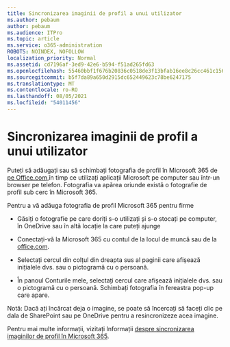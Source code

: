 ```yaml
---
title: Sincronizarea imaginii de profil a unui utilizator
ms.author: pebaum
author: pebaum
ms.audience: ITPro
ms.topic: article
ms.service: o365-administration
ROBOTS: NOINDEX, NOFOLLOW
localization_priority: Normal
ms.assetid: cd7196af-3ed9-42e6-b594-f51ad265fd63
ms.openlocfilehash: 55460bbf1f676b20836c0518de3f13bfab16ee8c26cc461c1569ae4f750080ae
ms.sourcegitcommit: b5f7da89a650d2915dc652449623c78be6247175
ms.translationtype: MT
ms.contentlocale: ro-RO
ms.lasthandoff: 08/05/2021
ms.locfileid: "54011456"
---
```

# <a name="sync-a-users-profile-picture"></a>Sincronizarea imaginii de profil a unui utilizator

Puteți să adăugați sau să schimbați fotografia de profil în Microsoft 365 de [pe Office.com,](https://www.office.com)în timp ce utilizați aplicații Microsoft pe computer sau într-un browser pe telefon. Fotografia va apărea oriunde există o fotografie de profil sub cerc în Microsoft 365.

Pentru a vă adăuga fotografia de profil Microsoft 365 pentru firme

- Găsiți o fotografie pe care doriți s-o utilizați și s-o stocați pe computer, în OneDrive sau în altă locație la care puteți ajunge

- Conectați-vă la Microsoft 365 cu contul de la locul de muncă sau de la [office.com](https://www.office.com).

- Selectați cercul din colțul din dreapta sus al paginii care afișează inițialele dvs. sau o pictogramă cu o persoană.

- În panoul Conturile mele, selectați cercul care afișează inițialele dvs. sau o pictogramă cu o persoană. Schimbați fotografia în fereastra pop-up care apare.

Notă: Dacă ați încărcat deja o imagine, se poate să încercați să faceți clic pe dala de SharePoint sau pe OneDrive pentru a resincronizeze acea imagine.

Pentru mai multe informații, vizitați Informații [despre sincronizarea imaginilor de profil în Microsoft 365](https://support.office.com/article/information-about-profile-picture-synchronization-in-office-365-20594d76-d054-4af4-a660-401133e3d48a).
